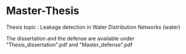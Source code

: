 # Master-Thesis

Thesis topic : Leakage detection in Water Distribution Networks (water)

The dissertation and the defense are available under "Thesis_dissertation".pdf and "Master_defense".pdf
